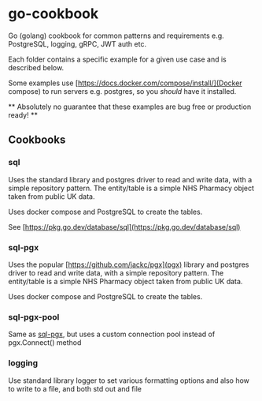 # go-cookbook

Go (golang) cookbook for common patterns and requirements e.g. PostgreSQL, logging, gRPC,
JWT auth etc.

Each folder contains a specific example for a given use case and is described below.

Some examples use [https://docs.docker.com/compose/install/](Docker compose) to run servers e.g. postgres,
so you _should_ have it installed.

** Absolutely no guarantee that these examples are bug free or production ready! **

## Cookbooks

### sql

Uses the standard library and postgres driver to read and write data, with a simple repository pattern.
The entity/table is a simple NHS Pharmacy object taken from public UK data.

Uses docker compose and PostgreSQL to create the tables.

See [https://pkg.go.dev/database/sql](https://pkg.go.dev/database/sql)


### sql-pgx

Uses the popular [https://github.com/jackc/pgx](pgx) library and postgres driver to read and write data, with a simple repository pattern.
The entity/table is a simple NHS Pharmacy object taken from public UK data.

Uses docker compose and PostgreSQL to create the tables.

### sql-pgx-pool

Same as [sql-pgx](#sql-pgx), but uses a custom connection pool instead of pgx.Connect() method

### logging

Use standard library logger to set various formatting options and also how to write to a file, and both std out and file
